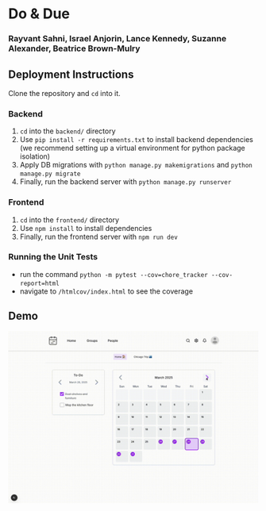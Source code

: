 # Do & Due

### Rayvant Sahni, Israel Anjorin, Lance Kennedy, Suzanne Alexander, Beatrice Brown-Mulry

[//]: # (## Sprint 4 Tasks to Complete)

[//]: # ()
[//]: # (1. Make events repeatable with different time frequencies &#40;daily, weekly, monthly etc.&#41;)

[//]: # (2. Add the UI and backend routes necessary so users can edit details and members in their groups)

[//]: # (3. Implement a model or modify the existing Events model to allow users to divide costs between members of a household)

[//]: # (4. Add the UI and backend routes necessary so users can edit details on their profile &#40;like their profile photo&#41;)

[//]: # (5. Make the UI update properly when an event is added/its completion state is toggled)

## Deployment Instructions

Clone the repository and `cd` into it.

### Backend

1. `cd` into the `backend/` directory
2. Use `pip install -r requirements.txt` to install backend dependencies (we recommend setting up a virtual environment for python package isolation)
3. Apply DB migrations with `python manage.py makemigrations` and `python manage.py migrate`
4. Finally, run the backend server with `python manage.py runserver`

### Frontend

1. `cd` into the `frontend/` directory
2. Use `npm install` to install dependencies
3. Finally, run the frontend server with `npm run dev`

### Running the Unit Tests
- run the command `python -m pytest --cov=chore_tracker --cov-report=html`
- navigate to  `/htmlcov/index.html` to see the coverage

## Demo

![demo](./demo.gif)
